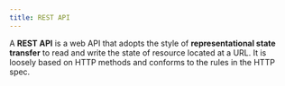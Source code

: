 ```yaml
---
title: REST API
---
```


A **REST API** is a web API that adopts the style of **representational state transfer** to read and write the state of resource located at a URL. It is loosely based on HTTP methods and conforms to the rules in the HTTP spec.